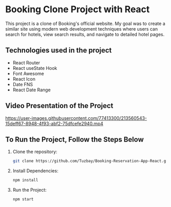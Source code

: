 # Booking Clone Project with React

This project is a clone of Booking's official website. My goal was to create a similar site using modern web development techniques where users can search for hotels, view search results, and navigate to detailed hotel pages.

## Technologies used in the project

- React Router 
- React useState Hook
- Font Awesome
- React Icon
- Date FNS
- React Date Range

## Video Presentation of the Project

https://user-images.githubusercontent.com/77413300/213560543-15deff67-8948-4f93-abf2-75dfcefe2940.mp4

## To Run the Project, Follow the Steps Below

1. Clone the repository: 
   ```sh
   git clone https://github.com/Tuzbay/Booking-Reservation-App-React.git
2. Install Dependencies: 
   ```sh
   npm install
3. Run the Project: 
   ```sh
   npm start

